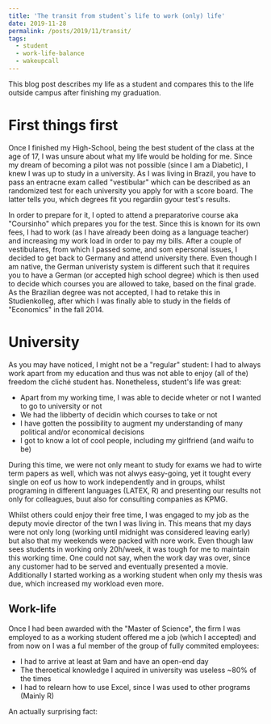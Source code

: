 ```yaml
---
title: 'The transit from student`s life to work (only) life'
date: 2019-11-28
permalink: /posts/2019/11/transit/
tags:
  - student
  - work-life-balance
  - wakeupcall
---
```


This blog post describes my life as a student and compares this to the life outside campus after finishing my graduation.

First things first
======
Once I finished my High-School, being the best student of the class at the age of 17, I was unsure about what my life would be holding for me. Since my dream of becoming a pilot was not possible (since I am a Diabetic), I knew I was up to study in a university. As I was living in Brazil, you have to pass an entracne exam called "vestibular" which can be described as an randomized test for each university you apply for with a score board. The latter tells you, which degrees fit you regardiin gyour test's results. 

In order to prepare for it, I opted to attend a preparatorive course aka "Coursinho" which prepares you for the test. Since this is known for its own fees, I had to work (as I have already been doing as a language teacher) and increasing my work load in order to pay my bills. After a couple of vestibulares, from which I passed some, and som epersonal issues, I decided to get back to Germany and attend university there. Even though I am native, the German univeristy system is different such that it requires you to have a German (or accepted high school degree) which is then used to decide which courses you are allowed to take, based on the final grade. As the Brazilian degree was not accepted, I had to retake this in Studienkolleg, after which I was finally able to study in the fields of "Economics" in the fall 2014.

University
======
As you may have noticed, I might not be a "regular" student: I had to always work apart from my education and thus was not able to enjoy (all of the) freedom the cliché student has. Nonetheless, student's life was great:

* Apart from my working time, I was able to decide wheter or not I wanted to go to university or not
* We had the libberty of decidin which courses to take or not
* I have gotten the possibility to augment my understanding of many political and/or economical decisions
* I got to know a lot of cool people, including my girlfriend (and waifu to be)

During this time, we were not only meant to study for exams we had to wirte term papers as well, which was not alwys easy-going, yet it tought every single on eof us how to work independently and in groups, whilst programing in different languages (LATEX, R) and presenting our results not only for colleagues, buut also for consulting companies as KPMG.

Whilst others could enjoy their free time, I was engaged to my job as the deputy movie director of the twn I was living in. This means that my days were not only long (working until midnight was considered leaving early) but also that my weekends were packed with nore work. Even though law sees students in working only 20h/week, it was tough for me to maintain this working time. One could not say, when the work day was over, since any customer had to be served and eventually presented a movie. Additionally I started working as a working student when only my thesis was due, which increased my workload even more.

Work-life
------
Once I had been awarded with the "Master of Science", the firm I was employed to as a working student offered me a job (which I accepted) and from now on I was a ful member of the group of fully commited employees:

* I had to arrive at least at 9am and have an open-end day
* The theroetical knowledge I aquired in university was useless ~80% of the times
* I had to relearn how to use Excel, since I was used to other programs (Mainly R)

An actually surprising fact: 











